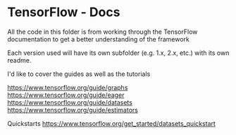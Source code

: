 # TensorFlow - Docs

All the code in this folder is from working through the TensorFlow documentation to get a better understanding of the framework

Each version used will have its own subfolder (e.g. 1.x, 2.x, etc.) with its own readme.

I'd like to cover the guides as well as the tutorials

https://www.tensorflow.org/guide/graphs
https://www.tensorflow.org/guide/eager
https://www.tensorflow.org/guide/datasets
https://www.tensorflow.org/guide/estimators


Quickstarts
https://www.tensorflow.org/get_started/datasets_quickstart